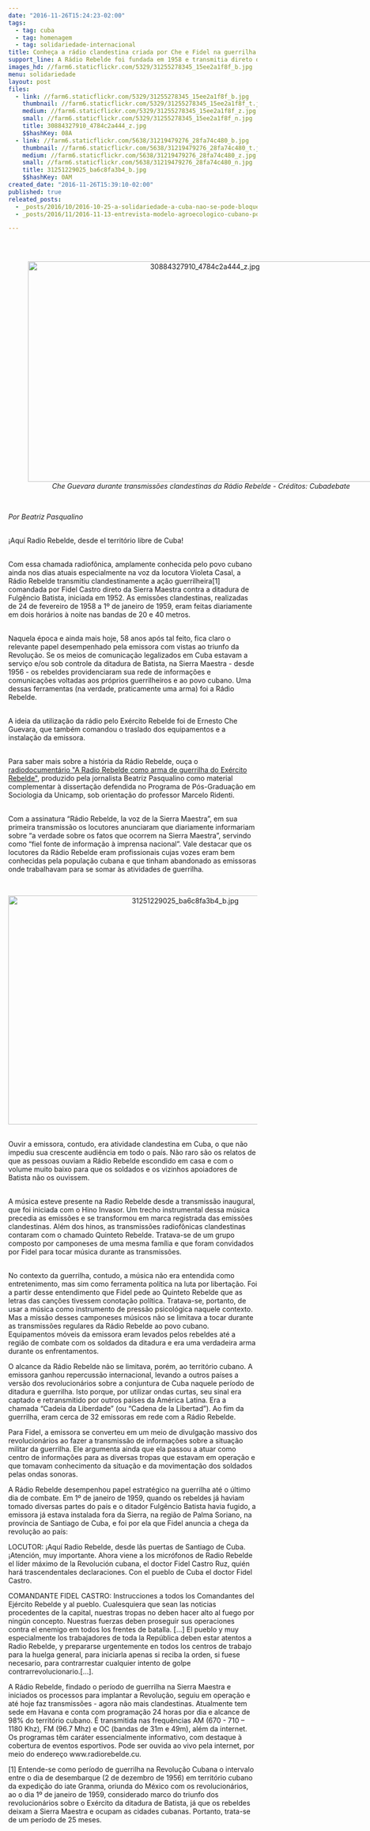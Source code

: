 ```yaml
---
date: "2016-11-26T15:24:23-02:00"
tags:
  - tag: cuba
  - tag: homenagem
  - tag: solidariedade-internacional
title: Conheça a rádio clandestina criada por Che e Fidel na guerrilha
support_line: A Rádio Rebelde foi fundada em 1958 e transmitia direto da Sierra Maestra no período pré-revolucionário
images_hd: //farm6.staticflickr.com/5329/31255278345_15ee2a1f8f_b.jpg
menu: solidariedade
layout: post
files:
  - link: //farm6.staticflickr.com/5329/31255278345_15ee2a1f8f_b.jpg
    thumbnail: //farm6.staticflickr.com/5329/31255278345_15ee2a1f8f_t.jpg
    medium: //farm6.staticflickr.com/5329/31255278345_15ee2a1f8f_z.jpg
    small: //farm6.staticflickr.com/5329/31255278345_15ee2a1f8f_n.jpg
    title: 30884327910_4784c2a444_z.jpg
    $$hashKey: 08A
  - link: //farm6.staticflickr.com/5638/31219479276_28fa74c480_b.jpg
    thumbnail: //farm6.staticflickr.com/5638/31219479276_28fa74c480_t.jpg
    medium: //farm6.staticflickr.com/5638/31219479276_28fa74c480_z.jpg
    small: //farm6.staticflickr.com/5638/31219479276_28fa74c480_n.jpg
    title: 31251229025_ba6c8fa3b4_b.jpg
    $$hashKey: 0AM
created_date: "2016-11-26T15:39:10-02:00"
published: true
releated_posts:
  - _posts/2016/10/2016-10-25-a-solidariedade-a-cuba-nao-se-pode-bloquear.md
  - _posts/2016/11/2016-11-13-entrevista-modelo-agroecologico-cubano-poderia-salvar-o-mundo.md

---
```

<p>&nbsp;</p>

<div style="text-align:center">
<figure class="image" style="display:inline-block"><img alt="30884327910_4784c2a444_z.jpg" height="446" src="//farm6.staticflickr.com/5329/31255278345_15ee2a1f8f_b.jpg" width="700" />
<figcaption><em>Che Guevara durante transmiss&otilde;es clandestinas da R&aacute;dio Rebelde - Cr&eacute;ditos: Cubadebate</em></figcaption>
</figure>
</div>

<p><br />
<em>Por Beatriz Pasqualino</em></p>

<p><br />
&iexcl;Aqu&iacute; Radio Rebelde, desde el territ&oacute;rio libre de Cuba!</p>

<p><br />
Com essa chamada radiof&ocirc;nica, amplamente conhecida pelo povo cubano ainda nos dias atuais especialmente na voz da locutora Violeta Casal, a R&aacute;dio Rebelde transmitiu clandestinamente a a&ccedil;&atilde;o guerrilheira[1] comandada por Fidel Castro direto da Sierra Maestra contra a ditadura de Fulg&ecirc;ncio Batista, iniciada em 1952. As emiss&otilde;es clandestinas, realizadas de 24 de fevereiro de 1958 a 1&ordm; de janeiro de 1959, eram feitas diariamente em dois hor&aacute;rios &agrave; noite nas bandas de 20 e 40 metros.</p>

<p><br />
Naquela &eacute;poca e ainda mais hoje, 58 anos ap&oacute;s tal feito, fica claro o relevante papel desempenhado pela emissora com vistas ao triunfo da Revolu&ccedil;&atilde;o. Se os meios de comunica&ccedil;&atilde;o legalizados em Cuba estavam a servi&ccedil;o e/ou sob controle da ditadura de Batista, na Sierra Maestra - desde 1956 - os rebeldes providenciaram sua rede de informa&ccedil;&otilde;es e comunica&ccedil;&otilde;es voltadas aos pr&oacute;prios guerrilheiros e ao povo cubano. Uma dessas ferramentas (na verdade, praticamente uma arma) foi a R&aacute;dio Rebelde.</p>

<p><br />
A ideia da utiliza&ccedil;&atilde;o da r&aacute;dio pelo Ex&eacute;rcito Rebelde foi de Ernesto Che Guevara, que tamb&eacute;m comandou o traslado dos equipamentos e a instala&ccedil;&atilde;o da emissora.</p>

<p><br />
Para saber mais sobre a hist&oacute;ria da R&aacute;dio Rebelde, ou&ccedil;a o <a href="https://soundcloud.com/user-146107752/a-radio-rebelde-como-arma-de-guerrilha-na-revolucao-cubana">radiodocument&aacute;rio &quot;A Radio Rebelde como arma de guerrilha do Ex&eacute;rcito Rebelde&quot;</a>, produzido pela jornalista Beatriz Pasqualino como material complementar &agrave; disserta&ccedil;&atilde;o defendida no Programa de P&oacute;s-Gradua&ccedil;&atilde;o em Sociologia da Unicamp, sob orienta&ccedil;&atilde;o do professor Marcelo Ridenti.&nbsp;</p>

<p><br />
Com a assinatura &ldquo;R&aacute;dio Rebelde, la voz de la Sierra Maestra&rdquo;, em sua primeira transmiss&atilde;o os locutores anunciaram que diariamente informariam sobre &ldquo;a verdade sobre os fatos que ocorrem na Sierra Maestra&rdquo;, servindo como &ldquo;fiel fonte de informa&ccedil;&atilde;o &agrave; imprensa nacional&rdquo;. Vale destacar que os locutores da R&aacute;dio Rebelde eram profissionais cujas vozes eram bem conhecidas pela popula&ccedil;&atilde;o cubana e que tinham abandonado as emissoras onde trabalhavam para se somar &agrave;s atividades de guerrilha.</p>

<p>&nbsp;</p>

<p style="text-align:center"><img alt="31251229025_ba6c8fa3b4_b.jpg" height="463" src="//farm6.staticflickr.com/5638/31219479276_28fa74c480_b.jpg" width="700" /></p>

<p><br />
Ouvir a emissora, contudo, era atividade clandestina em Cuba, o que n&atilde;o impediu sua crescente audi&ecirc;ncia em todo o pa&iacute;s. N&atilde;o raro s&atilde;o os relatos de que as pessoas ouviam a R&aacute;dio Rebelde escondido em casa e com o volume muito baixo para que os soldados e os vizinhos apoiadores de Batista n&atilde;o os ouvissem.</p>

<p><br />
A m&uacute;sica esteve presente na Radio Rebelde desde a transmiss&atilde;o inaugural, que foi iniciada com o Hino Invasor. Um trecho instrumental dessa m&uacute;sica precedia as emiss&otilde;es e se transformou em marca registrada das emiss&otilde;es clandestinas. Al&eacute;m dos hinos, as transmiss&otilde;es radiof&ocirc;nicas clandestinas contaram com o chamado Quinteto Rebelde. Tratava-se de um grupo composto por camponeses de uma mesma fam&iacute;lia e que foram convidados por Fidel para tocar m&uacute;sica durante as transmiss&otilde;es.</p>

<p><br />
No contexto da guerrilha, contudo, a m&uacute;sica n&atilde;o era entendida como entretenimento, mas sim como ferramenta pol&iacute;tica na luta por liberta&ccedil;&atilde;o. Foi a partir desse entendimento que Fidel pede ao Quinteto Rebelde que as letras das can&ccedil;&otilde;es tivessem conota&ccedil;&atilde;o pol&iacute;tica. Tratava-se, portanto, de usar a m&uacute;sica como instrumento de press&atilde;o psicol&oacute;gica naquele contexto. Mas a miss&atilde;o desses camponeses m&uacute;sicos n&atilde;o se limitava a tocar durante as transmiss&otilde;es regulares da R&aacute;dio Rebelde ao povo cubano. Equipamentos m&oacute;veis da emissora eram levados pelos rebeldes at&eacute; a regi&atilde;o de combate com os soldados da ditadura e era uma verdadeira arma durante os enfrentamentos.</p>

<p>O alcance da R&aacute;dio Rebelde n&atilde;o se limitava, por&eacute;m, ao territ&oacute;rio cubano. A emissora ganhou repercuss&atilde;o internacional, levando a outros pa&iacute;ses a vers&atilde;o dos revolucion&aacute;rios sobre a conjuntura de Cuba naquele per&iacute;odo de ditadura e guerrilha. Isto porque, por utilizar ondas curtas, seu sinal era captado e retransmitido por outros pa&iacute;ses da Am&eacute;rica Latina. Era a chamada &ldquo;Cadeia da Liberdade&rdquo; (ou &ldquo;Cadena de la Libertad&rdquo;). Ao fim da guerrilha, eram cerca de 32 emissoras em rede com a R&aacute;dio Rebelde.</p>

<p>Para Fidel, a emissora se converteu em um meio de divulga&ccedil;&atilde;o massivo dos revolucion&aacute;rios ao fazer a transmiss&atilde;o de informa&ccedil;&otilde;es sobre a situa&ccedil;&atilde;o militar da guerrilha. Ele argumenta ainda que ela passou a atuar como centro de informa&ccedil;&otilde;es para as diversas tropas que estavam em opera&ccedil;&atilde;o e que tomavam conhecimento da situa&ccedil;&atilde;o e da movimenta&ccedil;&atilde;o dos soldados pelas ondas sonoras.</p>

<p>A R&aacute;dio Rebelde desempenhou papel estrat&eacute;gico na guerrilha at&eacute; o &uacute;ltimo dia de combate. Em 1&ordm; de janeiro de 1959, quando os rebeldes j&aacute; haviam tomado diversas partes do pa&iacute;s e o ditador Fulg&ecirc;ncio Batista havia fugido, a emissora j&aacute; estava instalada fora da Sierra, na regi&atilde;o de Palma Soriano, na prov&iacute;ncia de Santiago de Cuba, e foi por ela que Fidel anuncia a chega da revolu&ccedil;&atilde;o ao pa&iacute;s:</p>

<p>LOCUTOR: &iexcl;Aqu&iacute; Radio Rebelde, desde l&atilde;s puertas de Santiago de Cuba. &iexcl;Atenci&oacute;n, muy importante. Ahora viene a los micr&oacute;fonos de Radio Rebelde el l&iacute;der m&aacute;ximo de la Revoluci&oacute;n cubana, el doctor Fidel Castro Ruz, qui&eacute;n har&aacute; trascendentales declaraciones. Con el pueblo de Cuba el doctor Fidel Castro.</p>

<p>COMANDANTE FIDEL CASTRO: Instrucciones a todos los Comandantes del Ej&eacute;rcito Rebelde y al pueblo. Cualesquiera que sean las noticias procedentes de la capital, nuestras tropas no deben hacer alto al fuego por ning&uacute;n concepto. Nuestras fuerzas deben proseguir sus operaciones contra el enemigo em todos los frentes de batalla. [&hellip;] El pueblo y muy especialmente los trabajadores de toda la Rep&uacute;blica deben estar atentos a Radio Rebelde, y prepararse urgentemente en todos los centros de trabajo para la huelga general, para iniciarla apenas si reciba la orden, si fuese necesario, para contrarrestar cualquier intento de golpe contrarrevolucionario.[&hellip;].</p>

<p>A R&aacute;dio Rebelde, findado o per&iacute;odo de guerrilha na Sierra Maestra e iniciados os processos para implantar a Revolu&ccedil;&atilde;o, seguiu em opera&ccedil;&atilde;o e at&eacute; hoje faz transmiss&otilde;es - agora n&atilde;o mais clandestinas. Atualmente tem sede em Havana e conta com programa&ccedil;&atilde;o 24 horas por dia e alcance de 98% do territ&oacute;rio cubano. &Eacute; transmitida nas frequ&ecirc;ncias AM (670 - 710 &ndash; 1180 Khz), FM (96.7 Mhz) e OC (bandas de 31m e 49m), al&eacute;m da internet. Os programas t&ecirc;m car&aacute;ter essencialmente informativo, com destaque &agrave; cobertura de eventos esportivos. Pode ser ouvida ao vivo pela internet, por meio do endere&ccedil;o www.radiorebelde.cu.</p>

<p>[1] Entende-se como per&iacute;odo de guerrilha na Revolu&ccedil;&atilde;o Cubana o intervalo entre o dia de desembarque (2 de dezembro de 1956) em territ&oacute;rio cubano da expedi&ccedil;&atilde;o do iate Granma, oriunda do M&eacute;xico com os revolucion&aacute;rios, ao o dia 1&ordm; de janeiro de 1959, considerado marco do triunfo dos revolucion&aacute;rios sobre o Ex&eacute;rcito da ditadura de Batista, j&aacute; que os rebeldes deixam a Sierra Maestra e ocupam as cidades cubanas. Portanto, trata-se de um per&iacute;odo de 25 meses.</p>
